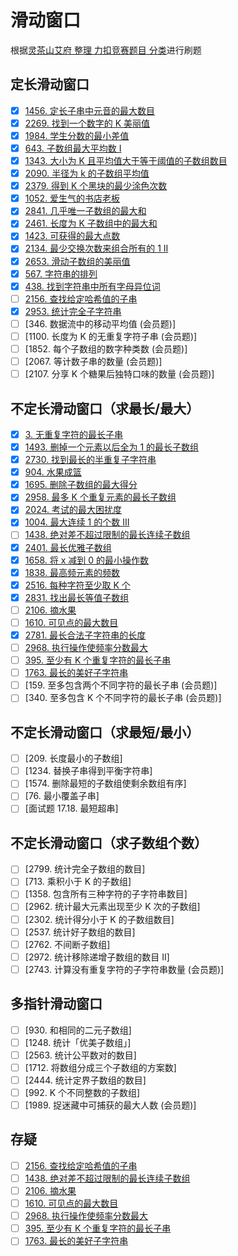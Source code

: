 # 滑动窗口

根据[灵茶山艾府 整理 力扣竞赛题目 分类](https://huxulm.github.io/lc-rating/list/sw)进行刷题

## 定长滑动窗口

- [x] [1456. 定长子串中元音的最大数目](https://github.com/shellingfordly/algorithms/tree/master/SlidingWindow/1456_maxVowels)
- [x] [2269. 找到一个数字的 K 美丽值](https://github.com/shellingfordly/algorithms/tree/master/SlidingWindow/2269_divisorSubstrings)
- [x] [1984. 学生分数的最小差值](https://github.com/shellingfordly/algorithms/tree/master/SlidingWindow/1984_minimumDifference)
- [x] [643. 子数组最大平均数 I](https://github.com/shellingfordly/algorithms/tree/master/SlidingWindow/643_findMaxAverage)
- [x] [1343. 大小为 K 且平均值大于等于阈值的子数组数目](https://github.com/shellingfordly/algorithms/tree/master/SlidingWindow/1343_numOfSubarrays)
- [x] [2090. 半径为 k 的子数组平均值](https://github.com/shellingfordly/algorithms/tree/master/SlidingWindow/2090_getAverages)
- [x] [2379. 得到 K 个黑块的最少涂色次数](https://github.com/shellingfordly/algorithms/tree/master/SlidingWindow/2379_minimumRecolors)
- [x] [1052. 爱生气的书店老板](https://github.com/shellingfordly/algorithms/tree/master/SlidingWindow/1052_maxSatisfied)
- [x] [2841. 几乎唯一子数组的最大和](https://github.com/shellingfordly/algorithms/tree/master/SlidingWindow/2841_maxSum)
- [x] [2461. 长度为 K 子数组中的最大和](https://github.com/shellingfordly/algorithms/tree/master/SlidingWindow/2461_maximumSubarraySum)
- [x] [1423. 可获得的最大点数](https://github.com/shellingfordly/algorithms/tree/master/SlidingWindow/1423_maxScore)
- [x] [2134. 最少交换次数来组合所有的 1 II](https://github.com/shellingfordly/algorithms/tree/master/SlidingWindow/2134_minSwaps)
- [x] [2653. 滑动子数组的美丽值](https://github.com/shellingfordly/algorithms/tree/master/SlidingWindow/2653_getSubarrayBeauty)
- [x] [567. 字符串的排列](https://github.com/shellingfordly/algorithms/tree/master/SlidingWindow/567_checkInclusion)
- [x] [438. 找到字符串中所有字母异位词](https://github.com/shellingfordly/algorithms/tree/master/SlidingWindow/438_findAnagrams)
- [ ] [2156. 查找给定哈希值的子串](https://github.com/shellingfordly/algorithms/tree/master/SlidingWindow/2156_subStrHash)
- [x] [2953. 统计完全子字符串](https://github.com/shellingfordly/algorithms/tree/master/SlidingWindow/2953_countCompleteSubstrings)
- [ ] [346. 数据流中的移动平均值 (会员题)]
- [ ] [1100. 长度为 K 的无重复字符子串 (会员题)]
- [ ] [1852. 每个子数组的数字种类数 (会员题)]
- [ ] [2067. 等计数子串的数量 (会员题)]
- [ ] [2107. 分享 K 个糖果后独特口味的数量 (会员题)]

## 不定长滑动窗口（求最长/最大）

- [x] [3. 无重复字符的最长子串](https://github.com/shellingfordly/algorithms/tree/master/SlidingWindow/3_lengthOfLongestSubstring)
- [x] [1493. 删掉一个元素以后全为 1 的最长子数组](https://github.com/shellingfordly/algorithms/tree/master/SlidingWindow/1493_longestSubarray)
- [x] [2730. 找到最长的半重复子字符串](https://github.com/shellingfordly/algorithms/tree/master/SlidingWindow/2730_longestSemiRepetitiveSubstring)
- [x] [904. 水果成篮](https://github.com/shellingfordly/algorithms/tree/master/SlidingWindow/904_totalFruit)
- [x] [1695. 删除子数组的最大得分](https://github.com/shellingfordly/algorithms/tree/master/SlidingWindow/1695_maximumUniqueSubarray)
- [x] [2958. 最多 K 个重复元素的最长子数组](https://github.com/shellingfordly/algorithms/tree/master/SlidingWindow/2958_maxSubarrayLength)
- [x] [2024. 考试的最大困扰度](https://github.com/shellingfordly/algorithms/tree/master/SlidingWindow/2024_maxConsecutiveAnswers)
- [x] [1004. 最大连续 1 的个数 III](https://github.com/shellingfordly/algorithms/tree/master/SlidingWindow/1004_longestOnes)
- [ ] [1438. 绝对差不超过限制的最长连续子数组](https://github.com/shellingfordly/algorithms/tree/master/SlidingWindow/1438_longestSubarray)
- [x] [2401. 最长优雅子数组](https://github.com/shellingfordly/algorithms/tree/master/SlidingWindow/2401_longestNiceSubarray)
- [x] [1658. 将 x 减到 0 的最小操作数](https://github.com/shellingfordly/algorithms/tree/master/SlidingWindow/1658_minOperations)
- [x] [1838. 最高频元素的频数](https://github.com/shellingfordly/algorithms/tree/master/SlidingWindow/1838_maxFrequency)
- [x] [2516. 每种字符至少取 K 个](https://github.com/shellingfordly/algorithms/tree/master/SlidingWindow/2516_takeCharacters)
- [x] [2831. 找出最长等值子数组](https://github.com/shellingfordly/algorithms/tree/master/SlidingWindow/2831_longestEqualSubarray)
- [ ] [2106. 摘水果](https://github.com/shellingfordly/algorithms/tree/master/SlidingWindow/2106_maxTotalFruits)
- [ ] [1610. 可见点的最大数目](https://github.com/shellingfordly/algorithms/tree/master/SlidingWindow/1610_visiblePoints)
- [x] [2781. 最长合法子字符串的长度](https://github.com/shellingfordly/algorithms/tree/master/SlidingWindow/2781_longestValidSubstring)
- [ ] [2968. 执行操作使频率分数最大](https://github.com/shellingfordly/algorithms/tree/master/SlidingWindow/2968_maxFrequencyScore)
- [ ] [395. 至少有 K 个重复字符的最长子串](https://github.com/shellingfordly/algorithms/tree/master/SlidingWindow/395_longestSubstring)
- [ ] [1763. 最长的美好子字符串](https://github.com/shellingfordly/algorithms/tree/master/SlidingWindow/1763_longestNiceSubstring)
- [ ] [159. 至多包含两个不同字符的最长子串 (会员题)]
- [ ] [340. 至多包含 K 个不同字符的最长子串 (会员题)]

## 不定长滑动窗口（求最短/最小）

- [ ] [209. 长度最小的子数组]
- [ ] [1234. 替换子串得到平衡字符串]
- [ ] [1574. 删除最短的子数组使剩余数组有序]
- [ ] [76. 最小覆盖子串]
- [ ] [面试题 17.18. 最短超串]

## 不定长滑动窗口（求子数组个数）

- [ ] [2799. 统计完全子数组的数目]
- [ ] [713. 乘积小于 K 的子数组]
- [ ] [1358. 包含所有三种字符的子字符串数目]
- [ ] [2962. 统计最大元素出现至少 K 次的子数组]
- [ ] [2302. 统计得分小于 K 的子数组数目]
- [ ] [2537. 统计好子数组的数目]
- [ ] [2762. 不间断子数组]
- [ ] [2972. 统计移除递增子数组的数目 II]
- [ ] [2743. 计算没有重复字符的子字符串数量 (会员题)]

## 多指针滑动窗口

- [ ] [930. 和相同的二元子数组]
- [ ] [1248. 统计「优美子数组」]
- [ ] [2563. 统计公平数对的数目]
- [ ] [1712. 将数组分成三个子数组的方案数]
- [ ] [2444. 统计定界子数组的数目]
- [ ] [992. K 个不同整数的子数组]
- [ ] [1989. 捉迷藏中可捕获的最大人数 (会员题)]

## 存疑

- [ ] [2156. 查找给定哈希值的子串](https://github.com/shellingfordly/algorithms/tree/master/SlidingWindow/2156_subStrHash)
- [ ] [1438. 绝对差不超过限制的最长连续子数组](https://github.com/shellingfordly/algorithms/tree/master/SlidingWindow/1438_longestSubarray)
- [ ] [2106. 摘水果](https://github.com/shellingfordly/algorithms/tree/master/SlidingWindow/2106_maxTotalFruits)
- [ ] [1610. 可见点的最大数目](https://github.com/shellingfordly/algorithms/tree/master/SlidingWindow/1610_visiblePoints)
- [ ] [2968. 执行操作使频率分数最大](https://github.com/shellingfordly/algorithms/tree/master/SlidingWindow/2968_maxFrequencyScore)
- [ ] [395. 至少有 K 个重复字符的最长子串](https://github.com/shellingfordly/algorithms/tree/master/SlidingWindow/395_longestSubstring)
- [ ] [1763. 最长的美好子字符串](https://github.com/shellingfordly/algorithms/tree/master/SlidingWindow/1763_longestNiceSubstring)